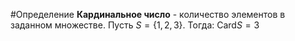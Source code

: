 #Определение 
**Кардинальное число** - количество элементов в заданном множестве.
$\text{Пусть } S=\{1,2,3\}. \text{ Тогда: } \text{Card}S=3$